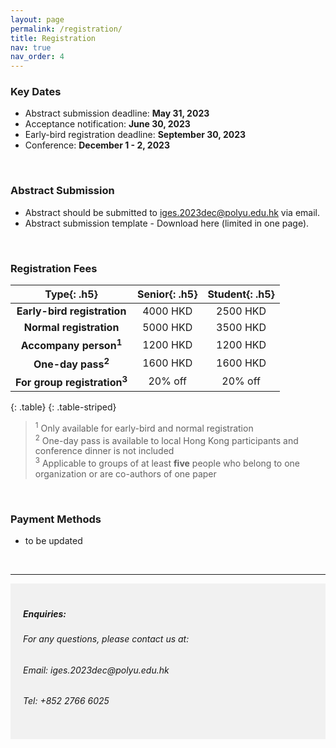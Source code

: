 ```yaml
---
layout: page
permalink: /registration/
title: Registration
nav: true
nav_order: 4
---
```


### Key Dates

* Abstract submission deadline: **May 31, 2023** <br>
* Acceptance notification: **June 30, 2023** <br>
* Early-bird registration deadline: **September 30, 2023** <br>
* Conference: **December 1 - 2, 2023** <br>
  
<br>

### Abstract Submission

* Abstract should be submitted to [iges.2023dec@polyu.edu.hk](mailto:iges.2023dec@polyu.edu.hk) via email. 
* Abstract submission template - Download here (limited in one page).

<br>

### Registration Fees


| **Type**{: .h5} | **Senior**{: .h5} | **Student**{: .h5} |
| :-----: | :-----: | :-----: |
| **Early-bird registration**| 4000 HKD | 2500 HKD | 
| **Normal registration**| 5000 HKD | 3500 HKD | 
| **Accompany person<sup>1</sup>**| 1200 HKD | 1200 HKD |
| **One-day pass<sup>2</sup>**| 1600 HKD | 1600 HKD |
| **For group registration<sup>3</sup>**| 20% off | 20% off |
{: .table}
{: .table-striped}

> <sup>1</sup> Only available for early-bird and normal registration <br>
 <sup>2</sup> One-day pass is available to local Hong Kong participants and conference dinner is not included <br>
 <sup>3</sup> Applicable to groups of at least **five** people who belong to one organization or are co-authors of one paper <br>


<br>

### Payment Methods
 * to be updated




<br>

----
<div style="background-color:rgba(0, 0, 0, 0.0470588);padding:40px 0; vertical-align: ; padding:20px 20px;">
<h5>Enquiries:</h5>
<h6>For any questions, please contact us at: </h6>
<h6>Email: iges.2023dec@polyu.edu.hk</h6>
<h6>Tel: +852 2766 6025</h6>
</div>
